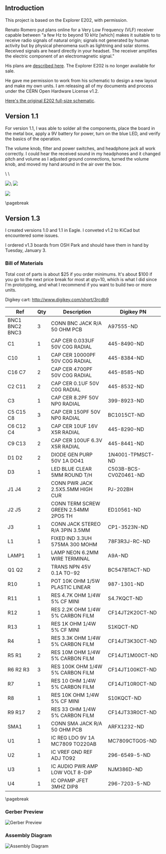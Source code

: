 ## Introduction

This project is based on the Explorer E202, with permission. 

Renato Romero put plans online for a Very Low Frequency (VLF) receiver capable between "a few Hz to beyond 10 kHz [which] makes it suitable to to receive radio signals of natural origin; signals not generated by human activity but by physical phenomena such as lightning and solar storms. Received signals are heard directly in your headset. The receiver amplifies the electric component of an electromagnetic signal."

His plans are <a href="http://www.vlf.it/romero2/explorer-e202.html">described here</a>. The Explorer E202 is no longer available for sale.

He gave me permission to work from his schematic to design a new layout and make my own units. I am releasing all of my documents and process under the CERN Open Hardware License v1.2.

<a href="http://www.vlf.it/romero2/E202_V1.1.png">Here's the original E202 full-size schematic</a>.

## Version 1.1

For version 1.1, I was able to solder all the components, place the board in the metal box, apply a 9V battery for power, turn on the blue LED, and verify the basics of the operation. 

The volume knob, filter and power switches, and headphone jack all work correctly. I could hear the received sound in my headphones and it changed pitch and volume as I adjusted ground connections, turned the volume knob, and moved my hand around in the air over the box.

\ 
\ 

![](assembled-cover.png)\  ![](assembled-topview.png)

![](assembled-sideview.png)

\pagebreak

## Version 1.3

I created versions 1.0 and 1.1 in Eagle. I conveted v1.2 to KiCad but encountered some issues. 

I ordered v1.3 boards from OSH Park and should have them in hand by Tuesday, January 3.

### Bill of Materials 

Total cost of parts is about $25 if you order minimums. It's about $100 if you go to the next price break for most at qty=10, which is what I did since I'm prototyping, and what I recommend if you want to build two or more units. 

Digikey cart: <a href="http://www.digikey.com/short/3rcdb9">http://www.digikey.com/short/3rcdb9</a>

<!--- bom start --->
|Ref|Qty|Description|Digikey PN|
|---|---|-----------|------|
|BNC1 BNC2 BNC3|3|CONN BNC JACK R/A 50 OHM PCB|A97555-ND|
|C1|1|CAP CER 0.033UF 50V C0G RADIAL|445-8490-ND|
|C10|1|CAP CER 10000PF 50V C0G RADIAL|445-8384-ND|
|C16 C7|2|CAP CER 4700PF 50V C0G RADIAL|445-8585-ND|
|C2 C11|2|CAP CER 0.1UF 50V C0G RADIAL|445-8532-ND|
|C3|1|CAP CER 8.2PF 50V NP0 RADIAL|399-8923-ND|
|C5 C15 C8|3|CAP CER 150PF 50V NP0 RADIAL|BC1015CT-ND|
|C6 C12 C4|3|CAP CER 10UF 16V X5R RADIAL|445-8290-ND|
|C9 C13|2|CAP CER 100UF 6.3V X5R RADIAL|445-8441-ND|
|D1 D2|2|DIODE GEN PURP 50V 1A DO41|1N4001-TPMSCT-ND|
|D3|1|LED BLUE CLEAR 5MM ROUND T/H|C503B-BCS-CV0Z0461-ND|
|J1 J4|2|CONN PWR JACK 2.5X5.5MM HIGH CUR|PJ-202BH|
|J2 J5|2|CONN TERM SCREW GREEN 2.54MM 2POS TH|ED10561-ND|
|J3|1|CONN JACK STEREO R/A 3PIN 3.5MM|CP1-3523N-ND|
|L1|1|FIXED IND 3.3UH 575MA 300 MOHM|78F3R3J-RC-ND|
|LAMP1|1|LAMP NEON 6.2MM WIRE TERMINAL|A9A-ND|
|Q1 Q2|2|TRANS NPN 45V 0.1A TO-92|BC547BTACT-ND|
|R10|1|POT 10K OHM 1/5W PLASTIC LINEAR|987-1301-ND|
|R11|1|RES 4.7K OHM 1/4W 5% CF MINI|S4.7KQCT-ND|
|R12|1|RES 2.2K OHM 1/4W 5% CARBON FILM|CF14JT2K20CT-ND|
|R13|1|RES 1K OHM 1/4W 5% CF MINI|S1KQCT-ND|
|R4|1|RES 3.3K OHM 1/4W 5% CARBON FILM|CF14JT3K30CT-ND|
|R5 R1|2|RES 10M OHM 1/4W 5% CARBON FILM|CF14JT1M00CT-ND|
|R6 R2 R3|3|RES 100K OHM 1/4W 5% CARBON FILM|CF14JT100KCT-ND|
|R7|1|RES 10 OHM 1/4W 5% CARBON FILM|CF14JT10R0CT-ND|
|R8|1|RES 10K OHM 1/4W 5% CF MINI|S10KQCT-ND|
|R9 R17|2|RES 33 OHM 1/4W 5% CARBON FILM|CF14JT33R0CT-ND|
|SMA1|1|CONN SMA JACK R/A 50 OHM PCB|ARFX1232-ND|
|U1|1|IC REG LDO 9V 1A MC7809 TO220AB|MC7809CTGOS-ND|
|U2|1|IC VREF GND REF ADJ TO92|296-6549-5-ND|
|U3|1|IC AUDIO PWR AMP LOW VOLT 8-DIP|NJM386D-ND|
|U4|1|IC OPAMP JFET 3MHZ DIP8|296-7203-5-ND|


<!--- bom end --->

\pagebreak

### Gerber Preview

![Gerber Preview](preview.png)

### Assembly Diagram

![Assembly Diagram](assembly.png)


